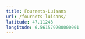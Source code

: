 ```yaml
---
title: Fournets-Luisans
url: /fournets-luisans/
latitude: 47.11243
longitude: 6.561579200000001
---
```

